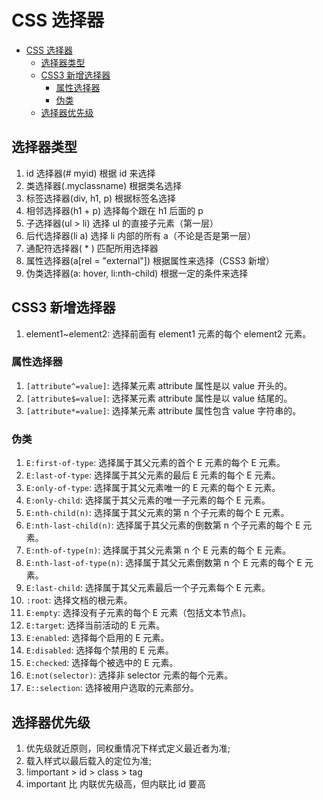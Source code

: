 <!-- imageRoot:css -->

# CSS 选择器

<!-- TOC -->

-   [CSS 选择器](#css选择器)
    -   [选择器类型](#选择器类型)
    -   [CSS3 新增选择器](#css3-新增选择器)
        -   [属性选择器](#属性选择器)
        -   [伪类](#伪类)
    -   [选择器优先级](#选择器优先级)

<!-- /TOC -->

## 选择器类型

1. id 选择器(# myid) 根据 id 来选择
2. 类选择器(.myclassname) 根据类名选择
3. 标签选择器(div, h1, p) 根据标签名选择
4. 相邻选择器(h1 + p) 选择每个跟在 h1 后面的 p
5. 子选择器(ul > li) 选择 ul 的直接子元素（第一层）
6. 后代选择器(li a) 选择 li 内部的所有 a（不论是否是第一层）
7. 通配符选择器( \* ) 匹配所用选择器
8. 属性选择器(a[rel = "external"]) 根据属性来选择（CSS3 新增）
9. 伪类选择器(a: hover, li:nth-child) 根据一定的条件来选择

## CSS3 新增选择器

1. element1~element2: 选择前面有 element1 元素的每个 element2 元素。

### 属性选择器

1. `[attribute^=value]`: 选择某元素 attribute 属性是以 value 开头的。
2. `[attribute$=value]`: 选择某元素 attribute 属性是以 value 结尾的。
3. `[attribute*=value]`: 选择某元素 attribute 属性包含 value 字符串的。

### 伪类

1. `E:first-of-type`: 选择属于其父元素的首个 E 元素的每个 E 元素。
2. `E:last-of-type`: 选择属于其父元素的最后 E 元素的每个 E 元素。
3. `E:only-of-type`: 选择属于其父元素唯一的 E 元素的每个 E 元素。
4. `E:only-child`: 选择属于其父元素的唯一子元素的每个 E 元素。
5. `E:nth-child(n)`: 选择属于其父元素的第 n 个子元素的每个 E 元素。
6. `E:nth-last-child(n)`: 选择属于其父元素的倒数第 n 个子元素的每个 E 元素。
7. `E:nth-of-type(n)`: 选择属于其父元素第 n 个 E 元素的每个 E 元素。
8. `E:nth-last-of-type(n)`: 选择属于其父元素倒数第 n 个 E 元素的每个 E 元素。
9. `E:last-child`: 选择属于其父元素最后一个子元素每个 E 元素。
10. `:root`: 选择文档的根元素。
11. `E:empty`: 选择没有子元素的每个 E 元素（包括文本节点)。
12. `E:target`: 选择当前活动的 E 元素。
13. `E:enabled`: 选择每个启用的 E 元素。
14. `E:disabled`: 选择每个禁用的 E 元素。
15. `E:checked`: 选择每个被选中的 E 元素。
16. `E:not(selector)`: 选择非 selector 元素的每个元素。
17. `E::selection`: 选择被用户选取的元素部分。

## 选择器优先级

1. 优先级就近原则，同权重情况下样式定义最近者为准;
2. 载入样式以最后载入的定位为准;
3. !important > id > class > tag
4. important 比 内联优先级高，但内联比 id 要高
